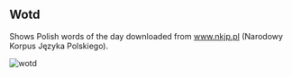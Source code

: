 ﻿## Wotd ##

Shows Polish words of the day downloaded from www.nkjp.pl (Narodowy Korpus Języka Polskiego).

![wotd](http://if.pw.edu.pl/~ludwik/wotd.png)